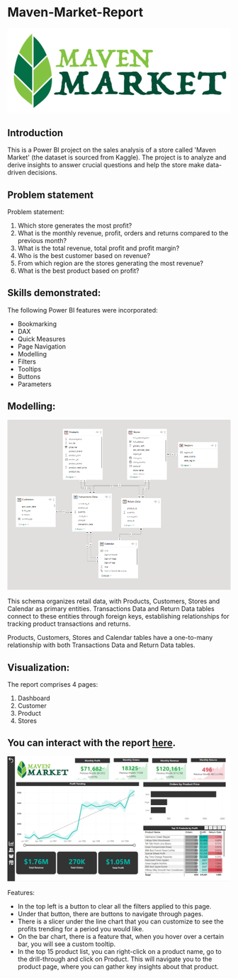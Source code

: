# Maven-Market-Report

![](Maven_Market.png)

## Introduction 
This is a Power BI project on the sales analysis of a store called 'Maven Market' (the dataset is sourced from Kaggle). 
The project is to analyze and derive insights to answer crucial questions and help the store make data-driven decisions.

## Problem statement

Problem statement:
1. Which store generates the most profit?
2. What is the monthly revenue, profit, orders and returns compared to the previous month?
3. What is the total revenue, total profit and profit margin?
4. Who is the best customer based on revenue?
5. From which region are the stores generating the most revenue?
6. What is the best product based on profit?

## Skills demonstrated:

The following Power BI features were incorporated:

- Bookmarking
- DAX
- Quick Measures
- Page Navigation
- Modelling 
- Filters
- Tooltips
- Buttons
- Parameters

## Modelling:
![](MMR_diagram.png)

This schema organizes retail data, with Products, Customers, Stores and Calendar as primary entities.
Transactions Data and Return Data tables connect to these entities through foreign keys, establishing relationships for tracking product transactions and returns.

Products, Customers, Stores and Calendar tables have a one-to-many relationship with both Transactions Data and Return Data tables.

## Visualization:

The report comprises 4 pages:
1. Dashboard
2. Customer
3. Product
4. Stores

You can interact with the report [here](https://app.powerbi.com/groups/me/reports/c63c115c-8edf-4899-ac4b-9a4dd27cf513/ReportSection?experience=power-bi).
---
![](mainpagenew.png)

Features:
- In the top left is a button to clear all the filters applied to this page.
- Under that button, there are buttons to navigate through pages.
- There is a slicer under the line chart that you can customize to see the profits trending for a period you would like.
- On the bar chart, there is a feature that, when you hover over a certain bar, you will see a custom tooltip.
- In the top 15 product list, you can right-click on a product name, go to the drill-through and click on Product. This will navigate you to the product page, where you can gather key insights about that product.
